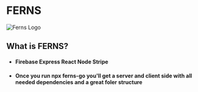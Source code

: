 # FERNS

![Ferns Logo](./assets/ferns-logo.png)

## What is FERNS?
 - #### Firebase Express React Node Stripe
 - #### Once you run npx ferns-go you'll get a server and client side with all needed dependencies and a great foler structure 
